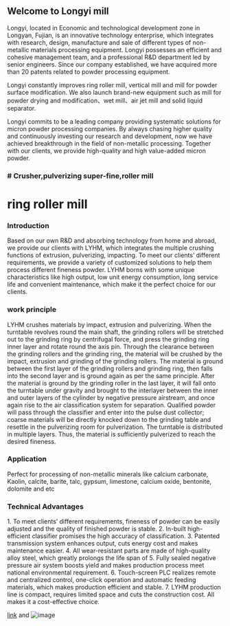 ## Welcome to Longyi mill

<p>Longyi, located in Economic and technological development zone in Longyan, Fujian, is an innovative technology enterprise, which integrates with research, design, manufacture and sale of different types of non-metallic materials processing equipment. Longyi possesses an efficient and cohesive management team, and a professional R&D department led by senior engineers. Since our company established, we have acquired more than 20 patents related to powder processing equipment.</p>

<p>Longyi constantly improves ring
roller mill, vertical mill and mill for powder surface modification. We also
launch brand-new equipment such as mill for powder drying and modification、wet mill、air jet mill and solid liquid
separator.</p>


<p>Longyi commits to be a leading
company providing systematic solutions for micron powder processing companies.
By always chasing higher quality and continuously investing our research and
development, now we have achieved breakthrough in the field of non-metallic processing.
Together with our clients, we provide high-quality and high value-added micron
powder.</p>



### # Crusher,pulverizing super-fine,roller mill

# ring roller mill

### Introduction

<p> Based on our own R&D and absorbing technology from home and abroad, we provide our clients with LYHM, which integrates the multiple crushing functions of extrusion, pulverizing, impacting. To meet our clients’ different requirements, we provide a variety of customized solutions to help them process different fineness powder. LYHM borns with some unique characteristics like high output, low unit energy consumption, long service life and convenient maintenance, which make it the perfect choice for our clients. </p>

### work principle

<p>
    LYHM crushes materials by impact, extrusion and pulverizing. When the turntable revolves round the main shaft, the grinding rollers will be stretched out to the grinding ring by centrifugal force, and press the grinding ring inner layer and rotate round the axis pin. Through the clearance between the grinding rollers and the grinding ring, the material will be crushed by the impact, extrusion and grinding of the grinding rollers. The material is ground between the first layer of the grinding rollers and grinding ring, then falls into the second layer and is ground again as per the same principle. After the material is ground by the grinding roller in the last layer, it will fall onto the turntable under gravity and brought to the interlayer between the inner and outer layers of the cylinder by negative pressure airstream, and once again rise to the air classification system for separation. Qualified powder will pass through the classifier and enter into the pulse dust collector; coarse materials will be directly knocked down to the grinding table and resettle in the pulverizing room for pulverization. The turntable is distributed in multiple layers. Thus, the material is sufficiently pulverized to reach the desired fineness.
</p>

### Application

<p>
Perfect for processing of non-metallic minerals like calcium carbonate, Kaolin, calcite, barite, talc, gypsum, limestone, calcium oxide, bentonite, dolomite and etc
</p>

### Technical Advantages

<p>
1.	To meet clients’ different requirements, fineness of powder can be easily adjusted and the quality of finished powder is stable.  
2.	In-built high-efficient classifier promises the high accuracy of classification.
3.	Patented transmission system enhances output, cuts energy cost and makes maintenance easier.
4.	All wear-resistant parts are made of high-quality alloy steel, which greatly prolongs the life span of 
5.	Fully sealed negative pressure air system boosts yield and makes production process meet national environmental requirement. 
6.	Touch-screen PLC realizes remote and centralized control, one-click operation and automatic feeding materials, which makes production efficient and stable.   
7.	LYHM production line is compact, requires limited space and cuts the construction cost. All makes it a cost-effective choice.
</p>

[link](http://www.lymill.com/public/images/upfile/20201123/16060960152167402.jpg) and ![image](D:\资料\新建文件夹\环辊磨\2.1.jpg)
